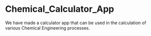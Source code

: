 # Chemical_Calculator_App
We have made a calculator app that can be used in the calculation of various Chemical Engineering processes.
